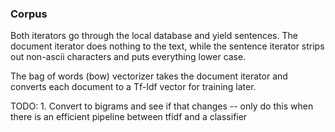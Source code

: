 
### Corpus 

Both iterators go through the local database and yield sentences.  The document iterator does nothing to the text, while the sentence iterator strips out non-ascii characters and puts everything lower case. 

The bag of words (bow) vectorizer takes the document iterator and converts each document to a Tf-Idf vector for training later.  

TODO:
	1. Convert to bigrams and see if that changes -- only do this when there is an efficient pipeline between tfidf and a classifier



	